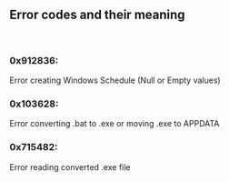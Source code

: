 ## Error codes and their meaning

<br/>

### 0x912836:
Error creating Windows Schedule (Null or Empty values)

### 0x103628: 
Error converting .bat to .exe or moving .exe to APPDATA

### 0x715482: 
Error reading converted .exe file

